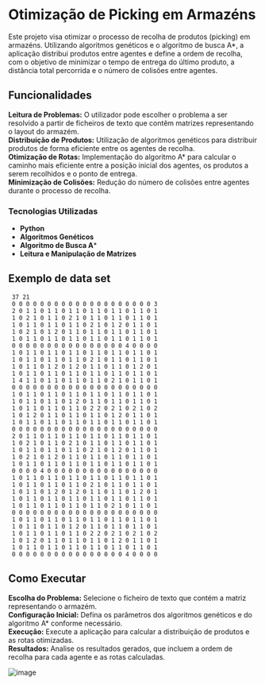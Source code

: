 # Otimização de Picking em Armazéns
Este projeto visa otimizar o processo de recolha de produtos (picking) em armazéns. 
Utilizando algoritmos genéticos e o algoritmo de busca A*, a aplicação distribui produtos entre agentes e define a ordem de recolha, com o objetivo de minimizar o tempo de entrega do último produto, a distância total percorrida e o número de colisões entre agentes.

## Funcionalidades
**Leitura de Problemas:** O utilizador pode escolher o problema a ser resolvido a partir de ficheiros de texto que contêm matrizes representando o layout do armazém. <br />
**Distribuição de Produtos:** Utilização de algoritmos genéticos para distribuir produtos de forma eficiente entre os agentes de recolha. <br />
**Otimização de Rotas:** Implementação do algoritmo A* para calcular o caminho mais eficiente entre a posição inicial dos agentes, os produtos a serem recolhidos e o ponto de entrega. <br />
**Minimização de Colisões:** Redução do número de colisões entre agentes durante o processo de recolha.

### Tecnologias Utilizadas
 - **Python**<br />
 - **Algoritmos Genéticos** 
 - **Algoritmo de Busca A***
 - **Leitura e Manipulação de Matrizes**
 
## Exemplo de data set
```
 37 21 
 0 0 0 0 0 0 0 0 0 0 0 0 0 0 0 0 0 0 0 0 3
 2 0 1 1 0 1 1 0 1 1 0 1 1 0 1 1 0 1 1 0 1
 1 0 2 1 0 1 1 0 2 1 0 1 1 0 1 1 0 1 1 0 1
 1 0 1 1 0 1 1 0 1 1 0 2 1 0 1 2 0 1 1 0 1
 1 0 2 1 0 1 2 0 1 1 0 1 1 0 1 1 0 1 1 0 1
 1 0 1 1 0 1 1 0 1 1 0 1 1 0 1 1 0 1 1 0 1
 0 0 0 0 0 0 0 0 0 0 0 0 0 0 0 0 4 0 0 0 0
 1 0 1 1 0 1 1 0 1 1 0 1 1 0 1 1 0 1 1 0 1
 1 0 1 1 0 1 1 0 1 1 0 2 1 0 1 1 0 1 1 0 1
 1 0 1 1 0 1 2 0 1 2 0 1 1 0 1 1 0 1 2 0 1
 1 0 1 1 0 1 1 0 1 1 0 1 1 0 1 1 0 1 1 0 1
 1 4 1 1 0 1 1 0 1 1 0 1 1 0 2 1 0 1 1 0 1
 0 0 0 0 0 0 0 0 0 0 0 0 0 0 0 0 0 0 0 0 0
 1 0 1 1 0 1 1 0 1 1 0 1 1 0 1 1 0 1 1 0 1
 1 0 1 1 0 1 1 0 1 2 0 1 1 0 1 1 0 1 1 0 1
 1 0 1 1 0 1 1 0 1 1 0 2 2 0 2 1 0 2 1 0 2
 1 0 1 2 0 1 1 0 1 1 0 1 1 0 1 2 0 1 1 0 1
 1 0 1 1 0 1 1 0 1 1 0 1 1 0 1 1 0 1 1 0 1
 0 0 0 0 0 0 0 0 0 0 0 0 0 0 0 0 0 0 0 0 0
 2 0 1 1 0 1 1 0 1 1 0 1 1 0 1 1 0 1 1 0 1
 1 0 2 1 0 1 1 0 2 1 0 1 1 0 1 1 0 1 1 0 1
 1 0 1 1 0 1 1 0 1 1 0 2 1 0 1 2 0 1 1 0 1
 1 0 2 1 0 1 2 0 1 1 0 1 1 0 1 1 0 1 1 0 1
 1 0 1 1 0 1 1 0 1 1 0 1 1 0 1 1 0 1 1 0 1
 0 0 0 0 4 0 0 0 0 0 0 0 0 0 0 0 0 0 0 0 0
 1 0 1 1 0 1 1 0 1 1 0 1 1 0 1 1 0 1 1 0 1
 1 0 1 1 0 1 1 0 1 1 0 2 1 0 1 1 0 1 1 0 1
 1 0 1 1 0 1 2 0 1 2 0 1 1 0 1 1 0 1 2 0 1
 1 0 1 1 0 1 1 0 1 1 0 1 1 0 1 1 0 1 1 0 1
 1 0 1 1 0 1 1 0 1 1 0 1 1 0 2 1 0 1 1 0 1
 0 0 0 0 0 0 0 0 0 0 0 0 0 0 0 0 0 0 0 0 0
 1 0 1 1 0 1 1 0 1 1 0 1 1 0 1 1 0 1 1 0 1
 1 0 1 1 0 1 1 0 1 2 0 1 1 0 1 1 0 1 1 0 1
 1 0 1 1 0 1 1 0 1 1 0 2 2 0 2 1 0 2 1 0 2
 1 0 1 2 0 1 1 0 1 1 0 1 1 0 1 2 0 1 1 0 1
 1 0 1 1 0 1 1 0 1 1 0 1 1 0 1 1 0 1 1 0 1
 0 0 0 0 0 0 0 0 0 0 0 0 0 0 0 0 4 0 0 0 0 
```

 
## Como Executar
**Escolha do Problema:** Selecione o ficheiro de texto que contém a matriz representando o armazém. <br />
**Configuração Inicial:** Defina os parâmetros dos algoritmos genéticos e do algoritmo A* conforme necessário. <br />
**Execução:** Execute a aplicação para calcular a distribuição de produtos e as rotas otimizadas. <br />
**Resultados:** Analise os resultados gerados, que incluem a ordem de recolha para cada agente e as rotas calculadas. <br />

![image](https://github.com/user-attachments/assets/37f45fc7-3663-457b-8eca-e2afb57f8d36)

